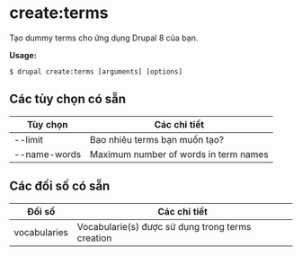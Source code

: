 # create:terms
Tạo dummy terms cho ứng dụng Drupal 8 của bạn.

**Usage:**
```
$ drupal create:terms [arguments] [options] 
```

## Các tùy chọn có sẵn
Tùy chọn | Các chi tiết
-------|-------------
--limit | Bao nhiêu terms bạn muốn tạo?
--name-words | Maximum number of words in term names

## Các đối số có sẵn
Đối số | Các chi tiết
---------|-------------
vocabularies | Vocabularie(s) được sử dụng trong terms creation
